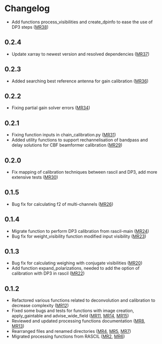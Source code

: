 # Changelog

* Add functions process_visibilities and create_dpinfo to ease the use of DP3 steps ([MR38](https://gitlab.com/ska-telescope/sdp/ska-sdp-func-python/-/merge_requests/38))

0.2.4
----
* Update xarray to newest version and resolved dependencies ([MR37](https://gitlab.com/ska-telescope/sdp/ska-sdp-func-python/-/merge_requests/37))

0.2.3
----
* Added searching best reference antenna for gain calibration ([MR36](https://gitlab.com/ska-telescope/sdp/ska-sdp-func-python/-/merge_requests/36))

0.2.2
----
* Fixing partial gain solver errors ([MR34](https://gitlab.com/ska-telescope/sdp/ska-sdp-func-python/-/merge_requests/34)) 

0.2.1
----
* Fixing function inputs in chain_calibration.py ([MR31](https://gitlab.com/ska-telescope/sdp/ska-sdp-func-python/-/merge_requests/31))
* Added utility functions to support rechannelisation of bandpass and delay solutions for CBF beamformer calibration ([MR29](https://gitlab.com/ska-telescope/sdp/ska-sdp-func-python/-/merge_requests/29))

0.2.0
----
* Fix mapping of calibration techniques between rascil and DP3, add more extensive tests ([MR30](https://gitlab.com/ska-telescope/sdp/ska-sdp-func-python/-/merge_requests/30))

0.1.5
----
* Bug fix for calculating f2 of multi-channels ([MR26](https://gitlab.com/ska-telescope/sdp/ska-sdp-func-python/-/merge_requests/26))

0.1.4
----
* Migrate function to perform DP3 calibration from rascil-main ([MR24](https://gitlab.com/ska-telescope/sdp/ska-sdp-func-python/-/merge_requests/24))
* Bug fix for weight_visibility function modified input visibility ([MR23](https://gitlab.com/ska-telescope/sdp/ska-sdp-func-python/-/merge_requests/23))

0.1.3
----
* Bug fix for calculating weighing with conjugate visibilities ([MR20](https://gitlab.com/ska-telescope/sdp/ska-sdp-func-python/-/merge_requests/20))
* Add function expand_polarizations, needed to add the option of calibration with DP3 in rascil ([MR22](https://gitlab.com/ska-telescope/sdp/ska-sdp-func-python/-/merge_requests/22))

0.1.2
----
* Refactored various functions related to deconvolution and calibration to decrease complexity ([MR12](https://gitlab.com/ska-telescope/sdp/ska-sdp-func-python/-/merge_requests/12))
* Fixed some bugs and tests for functions with image creation, apply_gaintable and advise_wide_field ([MR11](https://gitlab.com/ska-telescope/sdp/ska-sdp-func-python/-/merge_requests/11), [MR14](https://gitlab.com/ska-telescope/sdp/ska-sdp-func-python/-/merge_requests/14), [MR15](https://gitlab.com/ska-telescope/sdp/ska-sdp-func-python/-/merge_requests/15))
* Reviewed and updated processing functions documentation ([MR8](https://gitlab.com/ska-telescope/sdp/ska-sdp-func-python/-/merge_requests/8), [MR13](https://gitlab.com/ska-telescope/sdp/ska-sdp-func-python/-/merge_requests/13))
* Rearranged files and renamed directories ([MR4](https://gitlab.com/ska-telescope/sdp/ska-sdp-func-python/-/merge_requests/4), [MR5](https://gitlab.com/ska-telescope/sdp/ska-sdp-func-python/-/merge_requests/5), [MR7](https://gitlab.com/ska-telescope/sdp/ska-sdp-func-python/-/merge_requests/7))
* Migrated processing functions from RASCIL ([MR2](https://gitlab.com/ska-telescope/sdp/ska-sdp-func-python/-/merge_requests/2), [MR6](https://gitlab.com/ska-telescope/sdp/ska-sdp-func-python/-/merge_requests/6))
